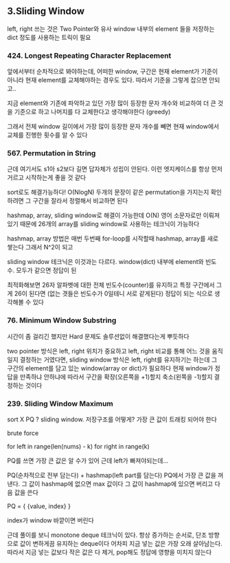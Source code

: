 ## 3.Sliding Window

left, right 쓰는 것은 Two Pointer와 유사
window 내부의 element 들을 저장하는 dict 정도를 사용하는 트릭이 필요


### 424. Longest Repeating Character Replacement

앞에서부터 순차적으로 봐야하는데, 어떠한 window, 구간은 현재 element가 기준이 아니라 현재 element를 교체해야하는 경우도 있다.
따라서 기준을 그렇게 잡으면 안되고..

지금 element와 기존에 파악하고 있던 가장 많이 등장한 문자 개수와 비교하여 더 큰 것을 기준으로 하고 나머지를 다 교체한다고 생각해야한다
(greedy)

그래서 전체 window 길이에서 가장 많이 등장한 문자 개수를 빼면 현재 window에서 교체를 진행한 횟수를 알 수 있다

### 567. Permutation in String

근데 여기서도 s1아 s2보다 길면 답자체가 성립이 안된다. 이런 엣지케이스를 항상 먼저 거르고 시작하는게 좋을 것 같다

sort로도 해결가능하다! O(NlogN)
두개의 문장이 같은 permutation을 가지는지 확인하려면 그 구간을 잘라서 정렬해서 비교하면 된다

hashmap, array, sliding window로 해결이 가능한데 O(N)
영어 소문자로만 이뤄져있기 때문에 26개의 array를 sliding window로 사용하는 테크닉이 가능하다

hashmap, array 방법은 매번 두번째 for-loop를 시작할때 hashmap, array를 새로 쌓는다
그래서 N^2이 되고

sliding window 테크닉은 이것과는 다르다. window(dict) 내부에 element와 빈도수. 모두가 같으면 정답이 된

최적화해보면 26자 알파벳에 대한 전체 빈도수(counter)를 유지하고 특정 구간에서 그게 26이 된다면 (없는 겻들은 빈도수가 0일테니 서로 같게된다) 정답이 되는 식으로 생각해볼 수 있다


### 76. Minimum Window Substring

시간이 좀 걸리긴 했지만 Hard 문제도 솔루션없이 해결했다는게 뿌듯하다

two pointer 방식은 left, right 위치가 중요하고 left, right 비교를 통해 어느 것을 움직일지 결정하는 거였다면,
sliding window 방식은 left, right를 유지하기는 하는데 그 구간의 element를 담고 있는 window(array or dict)가 필요하다
현재 window가 정답을 만족하냐 안하냐에 따라서 구간을 확장(오른쪽을 +1)할지 축소(왼쪽을 -1)할지 결정하는 것이다



### 239. Sliding Window Maximum

sort X
PQ ?
sliding window. 저장구조를 어떻게?
가장 큰 값이 트래킹 되어야 한다

brute force

for left in range(len(nums) - k)
  for right in range(k)


PQ를 쓰면 가장 큰 값은 알 수가 있어
근데 left가 빠져야되는데...

PQ(순차적으로 전부 담는다) + hashmap(left part를 담는다)
PQ에서 가장 큰 값을 꺼낸다.
그 값이 hashmap에 없으면 max 값이다
그 값이 hashmap에 있으면 버리고 다음 값을 쓴다

PQ = { {value, index} }

index가 window 바깥이면 버린다


근데 풀이를 보니 monotone deque 테크닉이 있다. 항상 증가하는 순서로, 단조 방향으로 값이 변하게끔 유지하는 deque이다
어차피 지금 넣는 값은 가장 오래 살아남는다. 따라서 지금 넣는 값보다 작은 값은 다 제거, pop해도 정답에 영향을 미치지 않는다
